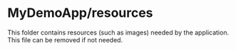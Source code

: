 # MyDemoApp/resources

This folder contains resources (such as images) needed by the application. This file can
be removed if not needed.
